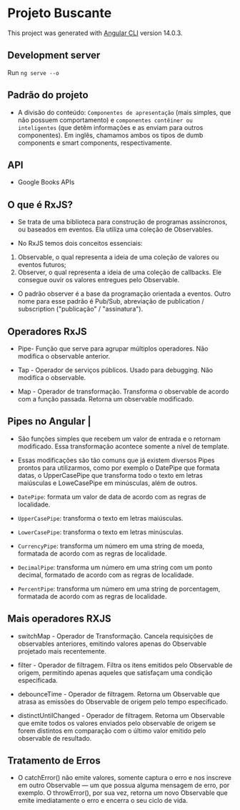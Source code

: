 # Projeto Buscante

This project was generated with [Angular CLI](https://github.com/angular/angular-cli) version 14.0.3.

## Development server

Run `ng serve --o`

## Padrão do projeto

- A divisão do conteúdo: `Componentes de apresentação` (mais simples, que não possuem comportamento) e `componentes contêiner ou inteligentes` (que detêm informações e as enviam para outros componentes). Em inglês, chamamos ambos os tipos de dumb components e smart components, respectivamente.

## API

- Google Books APIs

## O que é RxJS?

- Se trata de uma biblioteca para construção de programas assíncronos, ou baseados em eventos. Ela utiliza uma coleção de Observables.

- No RxJS temos dois conceitos essenciais:

1. Observable, o qual representa a ideia de uma coleção de valores ou eventos futuros;
2. Observer, o qual representa a ideia de uma coleção de callbacks. Ele consegue ouvir os valores entregues pelo Observable.

- O padrão observer é a base da programação orientada a eventos. Outro nome para esse padrão é Pub/Sub, abreviação de publication / subscription ("publicação" / "assinatura").

## Operadores RxJS

- Pipe- Função que serve para agrupar múltiplos operadores. Não modifica o observable anterior.

- Tap - Operador de serviços públicos. Usado para debugging. Não modifica o observable.

- Map - Operador de transformação. Transforma o observable de acordo com a função passada. Retorna um observable modificado.

## Pipes no Angular |

- São funções simples que recebem um valor de entrada e o retornam modificado. Essa transformação acontece somente a nível de template.
- Essas modificações são tão comuns que já existem diversos Pipes prontos para utilizarmos, como por exemplo o DatePipe que formata datas, o UpperCasePipe que transforma todo o texto em letras maiúsculas e LoweCasePipe em minúsculas, além de outros.

- `DatePipe`: formata um valor de data de acordo com as regras de localidade.
- `UpperCasePipe`: transforma o texto em letras maiúsculas.
- `LowerCasePipe`: transforma o texto em letras minúsculas.
- `CurrencyPipe`: transforma um número em uma string de moeda, formatada de acordo com as regras de localidade.
- `DecimalPipe`: transforma um número em uma string com um ponto decimal, formatado de acordo com as regras de localidade.
- `PercentPipe`: transforma um número em uma string de porcentagem, formatada de acordo com as regras de localidade.


## Mais operadores RXJS

- switchMap - Operador de Transformação. Cancela requisições de observables anteriores, emitindo valores apenas do Observable projetado mais recentemente.

- filter - Operador de filtragem. Filtra os itens emitidos pelo Observable de origem, permitindo apenas aqueles que satisfaçam uma condição especificada.

- debounceTime - Operador de filtragem. Retorna um Observable que atrasa as emissões do Observable de origem pelo tempo especificado.

- distinctUntilChanged - Operador de filtragem. Retorna um Observable que emite todos os valores enviados pelo observable de origem se forem distintos em comparação com o último valor emitido pelo observable de resultado.


## Tratamento de Erros

- O catchError() não emite valores, somente captura o erro e nos inscreve em outro Observable — um que possua alguma mensagem de erro, por exemplo. O throwError(), por sua vez, retorna um novo Observable que emite imediatamente o erro e encerra o seu ciclo de vida.
